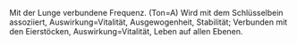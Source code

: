 Mit der Lunge verbundene Frequenz. (Ton=A) Wird mit dem Schlüsselbein assoziiert, Auswirkung=Vitalität, Ausgewogenheit, Stabilität; Verbunden mit den Eierstöcken, Auswirkung=Vitalität, Leben auf allen Ebenen.